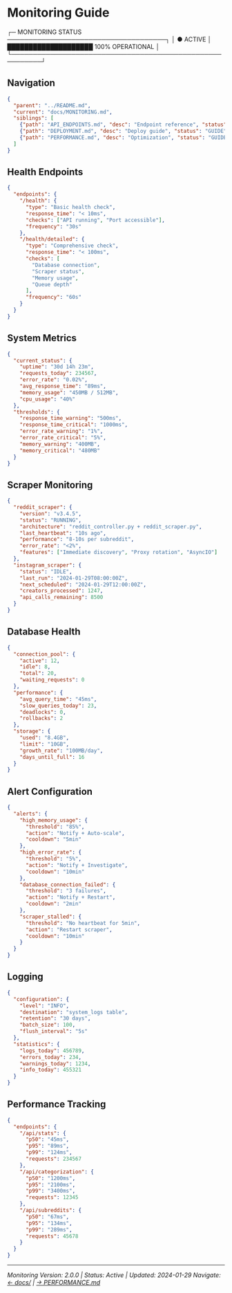 # Monitoring Guide

┌─ MONITORING STATUS ─────────────────────────────────────┐
│ ● ACTIVE      │ ████████████████████ 100% OPERATIONAL  │
└─────────────────────────────────────────────────────────┘

## Navigation

```json
{
  "parent": "../README.md",
  "current": "docs/MONITORING.md",
  "siblings": [
    {"path": "API_ENDPOINTS.md", "desc": "Endpoint reference", "status": "REFERENCE"},
    {"path": "DEPLOYMENT.md", "desc": "Deploy guide", "status": "GUIDE"},
    {"path": "PERFORMANCE.md", "desc": "Optimization", "status": "GUIDE"}
  ]
}
```

## Health Endpoints

```json
{
  "endpoints": {
    "/health": {
      "type": "Basic health check",
      "response_time": "< 10ms",
      "checks": ["API running", "Port accessible"],
      "frequency": "30s"
    },
    "/health/detailed": {
      "type": "Comprehensive check",
      "response_time": "< 100ms",
      "checks": [
        "Database connection",
        "Scraper status",
        "Memory usage",
        "Queue depth"
      ],
      "frequency": "60s"
    }
  }
}
```

## System Metrics

```json
{
  "current_status": {
    "uptime": "30d 14h 23m",
    "requests_today": 234567,
    "error_rate": "0.02%",
    "avg_response_time": "89ms",
    "memory_usage": "450MB / 512MB",
    "cpu_usage": "40%"
  },
  "thresholds": {
    "response_time_warning": "500ms",
    "response_time_critical": "1000ms",
    "error_rate_warning": "1%",
    "error_rate_critical": "5%",
    "memory_warning": "400MB",
    "memory_critical": "480MB"
  }
}
```

## Scraper Monitoring

```json
{
  "reddit_scraper": {
    "version": "v3.4.5",
    "status": "RUNNING",
    "architecture": "reddit_controller.py + reddit_scraper.py",
    "last_heartbeat": "10s ago",
    "performance": "8-10s per subreddit",
    "error_rate": "<2%",
    "features": ["Immediate discovery", "Proxy rotation", "AsyncIO"]
  },
  "instagram_scraper": {
    "status": "IDLE",
    "last_run": "2024-01-29T08:00:00Z",
    "next_scheduled": "2024-01-29T12:00:00Z",
    "creators_processed": 1247,
    "api_calls_remaining": 8500
  }
}
```

## Database Health

```json
{
  "connection_pool": {
    "active": 12,
    "idle": 8,
    "total": 20,
    "waiting_requests": 0
  },
  "performance": {
    "avg_query_time": "45ms",
    "slow_queries_today": 23,
    "deadlocks": 0,
    "rollbacks": 2
  },
  "storage": {
    "used": "8.4GB",
    "limit": "10GB",
    "growth_rate": "100MB/day",
    "days_until_full": 16
  }
}
```

## Alert Configuration

```json
{
  "alerts": {
    "high_memory_usage": {
      "threshold": "85%",
      "action": "Notify + Auto-scale",
      "cooldown": "5min"
    },
    "high_error_rate": {
      "threshold": "5%",
      "action": "Notify + Investigate",
      "cooldown": "10min"
    },
    "database_connection_failed": {
      "threshold": "3 failures",
      "action": "Notify + Restart",
      "cooldown": "2min"
    },
    "scraper_stalled": {
      "threshold": "No heartbeat for 5min",
      "action": "Restart scraper",
      "cooldown": "10min"
    }
  }
}
```

## Logging

```json
{
  "configuration": {
    "level": "INFO",
    "destination": "system_logs table",
    "retention": "30 days",
    "batch_size": 100,
    "flush_interval": "5s"
  },
  "statistics": {
    "logs_today": 456789,
    "errors_today": 234,
    "warnings_today": 1234,
    "info_today": 455321
  }
}
```

## Performance Tracking

```json
{
  "endpoints": {
    "/api/stats": {
      "p50": "45ms",
      "p95": "89ms",
      "p99": "124ms",
      "requests": 234567
    },
    "/api/categorization": {
      "p50": "1200ms",
      "p95": "2100ms",
      "p99": "3400ms",
      "requests": 12345
    },
    "/api/subreddits": {
      "p50": "67ms",
      "p95": "134ms",
      "p99": "289ms",
      "requests": 45678
    }
  }
}
```

---

_Monitoring Version: 2.0.0 | Status: Active | Updated: 2024-01-29_
_Navigate: [← docs/](README.md) | [→ PERFORMANCE.md](PERFORMANCE.md)_